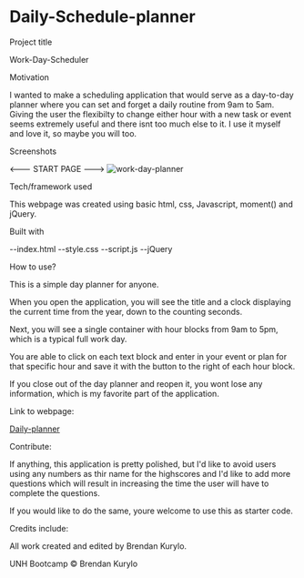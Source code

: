 # Daily-Schedule-planner

Project title

Work-Day-Scheduler

Motivation

I wanted to make a scheduling application that would serve as a day-to-day planner where you can set and forget a daily routine from 9am to 5am. Giving the user
the flexibilty to change either hour with a new task or event seems extremely useful and there isnt too much else to it. I use it myself and love it, so maybe you will too.

Screenshots

<--- START PAGE --->
![work-day-planner](https://user-images.githubusercontent.com/59030105/114313831-2fbc3e00-9ac6-11eb-90aa-6a759f0366e1.png)

Tech/framework used

This webpage was created using basic html, css, Javascript, moment() and jQuery.

Built with

--index.html --style.css --script.js --jQuery

How to use?

This is a simple day planner for anyone.

When you open the application, you will see the title and a clock displaying the current time from the year, down to the counting seconds.

Next, you will see a single container with hour blocks from 9am to 5pm, which is a typical full work day.

You are able to click on each text block and enter in your event or plan for that specific hour and save it with the button to the right of each hour block.

If you close out of the day planner and reopen it, you wont lose any information, which is my favorite part of the application.

Link to webpage:

[Daily-planner]()

Contribute:

If anything, this application is pretty polished, but I'd like to avoid users using any numbers as thir name for the highscores and I'd like to add more questions which will result in increasing the time the user will have to complete the questions.

If you would like to do the same, youre welcome to use this as starter code.

Credits include:

All work created and edited by Brendan Kurylo.

UNH Bootcamp © Brendan Kurylo
